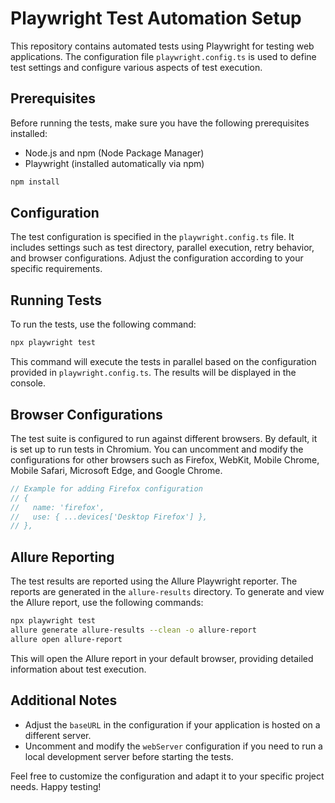 # Playwright Test Automation Setup

This repository contains automated tests using Playwright for testing web applications. The configuration file `playwright.config.ts` is used to define test settings and configure various aspects of test execution.

## Prerequisites

Before running the tests, make sure you have the following prerequisites installed:

- Node.js and npm (Node Package Manager)
- Playwright (installed automatically via npm)

```bash
npm install
```

## Configuration

The test configuration is specified in the `playwright.config.ts` file. It includes settings such as test directory, parallel execution, retry behavior, and browser configurations. Adjust the configuration according to your specific requirements.

## Running Tests

To run the tests, use the following command:

```bash
npx playwright test
```

This command will execute the tests in parallel based on the configuration provided in `playwright.config.ts`. The results will be displayed in the console.

## Browser Configurations

The test suite is configured to run against different browsers. By default, it is set up to run tests in Chromium. You can uncomment and modify the configurations for other browsers such as Firefox, WebKit, Mobile Chrome, Mobile Safari, Microsoft Edge, and Google Chrome.

```javascript
// Example for adding Firefox configuration
// {
//   name: 'firefox',
//   use: { ...devices['Desktop Firefox'] },
// },
```

## Allure Reporting

The test results are reported using the Allure Playwright reporter. The reports are generated in the `allure-results` directory. To generate and view the Allure report, use the following commands:

```bash
npx playwright test
allure generate allure-results --clean -o allure-report
allure open allure-report
```

This will open the Allure report in your default browser, providing detailed information about test execution.

## Additional Notes

- Adjust the `baseURL` in the configuration if your application is hosted on a different server.
- Uncomment and modify the `webServer` configuration if you need to run a local development server before starting the tests.

Feel free to customize the configuration and adapt it to your specific project needs. Happy testing!